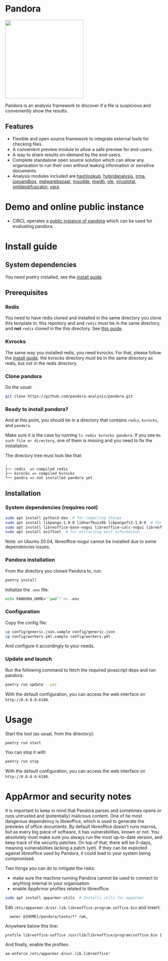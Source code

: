 # Pandora

<img src="https://pandora.circl.lu/static/images/logo.svg" width="250" height="250">

Pandora is an analysis framework to discover if a file is suspicious and conveniently show the results.

## Features

- Flexible and open source framework to integrate external tools for checking files.
- A convenient preview module to allow a safe preview for end-users.
- A way to share results on-demand by the end-users.
- Complete standalone open source solution which can allow any organisation to run their own without leaking information or sensitive documents.
- Analysis modules included are [hashlookup](https://github.com/pandora-analysis/pandora/blob/main/pandora/workers/hashlookup.py), [hybridanalysis](https://github.com/pandora-analysis/pandora/blob/main/pandora/workers/hybridanalysis.py), [irma](https://github.com/pandora-analysis/pandora/blob/main/pandora/workers/irma.py), [joesandbox](https://github.com/pandora-analysis/pandora/blob/main/pandora/workers/joesandbox.py), [malwarebazaar](https://github.com/pandora-analysis/pandora/blob/main/pandora/workers/malwarebazaar.py), [msodde](https://github.com/pandora-analysis/pandora/blob/main/pandora/workers/msodde.py), [mwdb](https://github.com/pandora-analysis/pandora/blob/main/pandora/workers/mwdb.py), [ole](https://github.com/pandora-analysis/pandora/blob/main/pandora/workers/ole.py), [virustotal](https://github.com/pandora-analysis/pandora/blob/main/pandora/workers/virustotal.py), [xmldeobfuscator](https://github.com/pandora-analysis/pandora/blob/main/pandora/workers/xmldeobfuscator.py), [yara](https://github.com/pandora-analysis/pandora/blob/main/pandora/workers/yara.py).

# Demo and online public instance

- CIRCL operates a [public instance of pandora](https://pandora.circl.lu/) which can be used for evaluating pandora.

# Install guide

## System dependencies

You need poetry installed, see the [install guide](https://python-poetry.org/docs/).

## Prerequisites

### Redis

You need to have redis cloned and installed in the same directory you clone this template in:
this repoitory and and `redis` must be in the same directory, and **not** `redis` cloned in the
this directory. See [this guide](https://www.lookyloo.eu/docs/main/install-lookyloo.html#_install_redis).

### Kvrocks

The same way you installed redis, you need kvrocks. For that, please follow the [install guide](https://github.com/KvrocksLabs/kvrocks#building-kvrocks).
the kvrocks directory *must* be in the same directory as redis, but *not* in the redis directory.

### Clone pandora

Do the usual:

```bash
git clone https://github.com/pandora-analysis/pandora.git
```

### Ready to install pandora?

And at this point, you should be in a directory that contains `redis`, `kvrocks`, and `pandora`.

Make sure it is the case by running `ls redis kvrocks pandora`. If you see `No such file or directory`,
one of them is missing and you need to fix the installation.

The directory tree must look like that:

```
.
├── redis  => compiled redis
├── kvrocks => compiled kvrocks
└── pandra => not installed pandora yet
```

## Installation

### System dependencies (requires root)

```bash
sudo apt install python3-dev  # for compiling things
sudo apt install libpango-1.0-0 libharfbuzz0b libpangoft2-1.0-0  # For HTML -> PDF
sudo apt install libreoffice-base-nogui libreoffice-calc-nogui libreoffice-draw-nogui libreoffice-impress-nogui libreoffice-math-nogui libreoffice-writer-nogui  # For Office -> PDF
sudo apt install exiftool  # for extracting exif information
```

Note: on Ubuntu 20.04, libreoffice-nogui cannot be installed due to some dependencies issues.

### Pandora installation

From the directory you cloned Pandora to, run:

```bash
poetry install
```

Initialize the `.env` file:

```bash
echo PANDORA_HOME="`pwd`" >> .env
```

### Configuration

Copy the config file:

```bash
cp config/generic.json.sample config/generic.json
cp config/workers.yml.sample config/workers.yml
```

And configure it accordingly to your needs.

### Update and launch

Run the following command to fetch the required javascript deps and run pandora.

```bash
poetry run update --yes
```

With the default configuration, you can access the web interface on `http://0.0.0.0:6100`.

# Usage

Start the tool (as usual, from the directory):

```bash
poetry run start
```

You can stop it with

```bash
poetry run stop
```

With the default configuration, you can access the web interface on `http://0.0.0.0:6100`.

# AppArmor and security notes

It is important to keep in mind that Pandora parses and sometimes opens or runs untrusted and
(potentially) malicious content.
One of he most dangerous dependency is libreoffice, which is used to generate the
previews of office documents. By default libreoffice doesn't runs macros, but
as every big piece of software, it has vulnerabilities, known or not.
You absolutely must make sure you always run the most up-to-date version, and keep track of the
security patches. On top of that, there will be 0-days, meaning vulnerabilities lacking
a patch (yet). If they can be exploited against libreoffice used by Pandora,
it could lead to your system being compromised.

Two things you can do to mitigate the risks:

* make sure the machine running Pandora cannot be used to connect to anything internal in your organisation
* enable AppArmor profiles related to libreoffice:

```bash
sudo apt install apparmor-utils  # Installs utils for apparmor
```

Edit `/etc/apparmor.d/usr.lib.libreoffice.program.soffice.bin` and insert:

```
  owner @{HOME}/pandora/tasks/** rwk,
```

Anywhere below this line:

```
profile libreoffice-soffice /usr/lib/libreoffice/program/soffice.bin {
```

And finally, enable the profiles:

```bash
aa-enforce /etc/apparmor.d/usr.lib.libreoffice*
```
